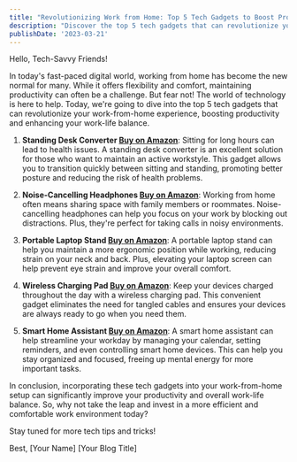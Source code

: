 ```yaml
---
title: "Revolutionizing Work from Home: Top 5 Tech Gadgets to Boost Productivity"
description: "Discover the top 5 tech gadgets that can revolutionize your work-from-home experience, boosting productivity and enhancing your work-life balance."
publishDate: '2023-03-21'
---
```


Hello, Tech-Savvy Friends!

In today's fast-paced digital world, working from home has become the new normal for many. While it offers flexibility and comfort, maintaining productivity can often be a challenge. But fear not! The world of technology is here to help. Today, we're going to dive into the top 5 tech gadgets that can revolutionize your work-from-home experience, boosting productivity and enhancing your work-life balance.

1. **Standing Desk Converter [Buy on Amazon](https://amzn.to/3JomXh3)**: Sitting for long hours can lead to health issues. A standing desk converter is an excellent solution for those who want to maintain an active workstyle. This gadget allows you to transition quickly between sitting and standing, promoting better posture and reducing the risk of health problems.

2. **Noise-Cancelling Headphones [Buy on Amazon](https://amzn.to/3JomXh3)**: Working from home often means sharing space with family members or roommates. Noise-cancelling headphones can help you focus on your work by blocking out distractions. Plus, they're perfect for taking calls in noisy environments.

3. **Portable Laptop Stand [Buy on Amazon](https://amzn.to/3JomXh3)**: A portable laptop stand can help you maintain a more ergonomic position while working, reducing strain on your neck and back. Plus, elevating your laptop screen can help prevent eye strain and improve your overall comfort.

4. **Wireless Charging Pad [Buy on Amazon](https://amzn.to/3JomXh3)**: Keep your devices charged throughout the day with a wireless charging pad. This convenient gadget eliminates the need for tangled cables and ensures your devices are always ready to go when you need them.

5. **Smart Home Assistant [Buy on Amazon](https://amzn.to/3JomXh3)**: A smart home assistant can help streamline your workday by managing your calendar, setting reminders, and even controlling smart home devices. This can help you stay organized and focused, freeing up mental energy for more important tasks.

In conclusion, incorporating these tech gadgets into your work-from-home setup can significantly improve your productivity and overall work-life balance. So, why not take the leap and invest in a more efficient and comfortable work environment today?

Stay tuned for more tech tips and tricks!

Best,
[Your Name]
[Your Blog Title]